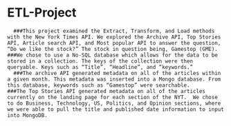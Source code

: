 # ETL-Project
      
      ###This project examined the Extract, Transform, and Load methods with the New York Times API. We explored the Archive API, Top Stories API, Article search API, and Most popular API to answer the question, “Do we like the stock?” The stock in question being, Gamestop (GME).
    ###We chose to use a No-SQL database which allows for the data to be stored in a collection. The keys of the collection were then queryable. Keys such as “Title”, “Headline”, and “keywords.”
      ###The archive API generated metadata on all of the articles within a given month. This metadata was inserted into a Mongo database. From this database, keywords such as “Gamestop” were searchable. 
    ###The Top Stories API generated metadata on all of the articles currently on the landing page for each section of the NYT.  We chose to do Business, Technology, US, Politics, and Opinion sections, where we were able to pull the title and published date information to input into MongoDB.
